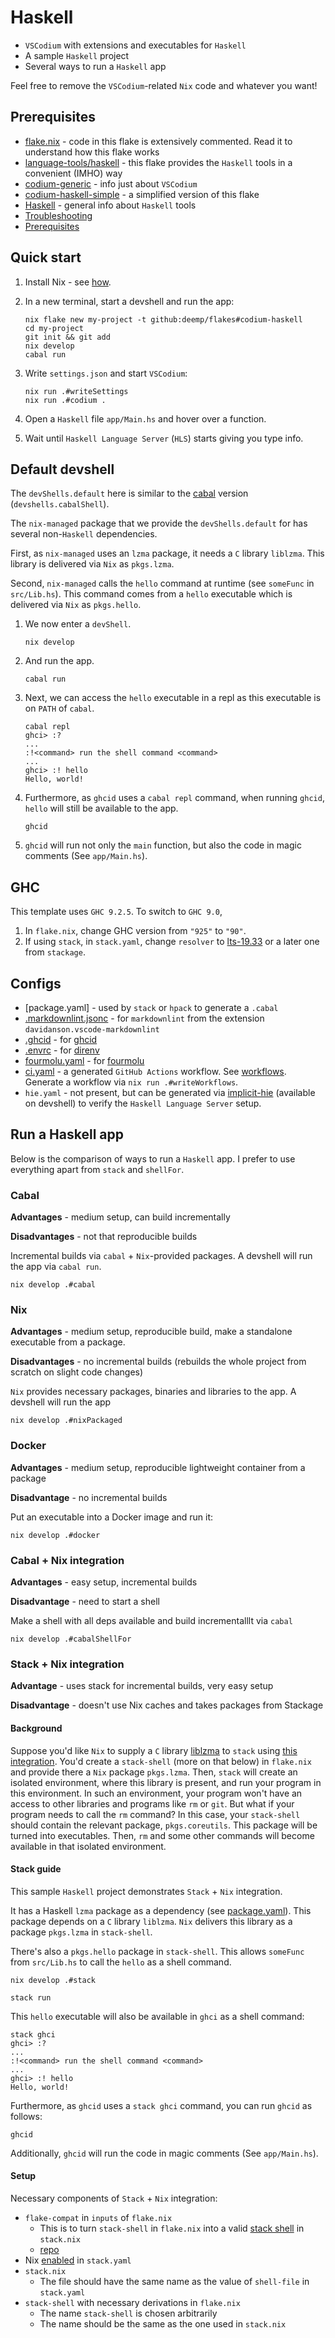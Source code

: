 # Haskell

- `VSCodium` with extensions and executables for `Haskell`
- A sample `Haskell` project
- Several ways to run a `Haskell` app

Feel free to remove the `VSCodium`-related `Nix` code and whatever you want!

## Prerequisites

- [flake.nix](./flake.nix) - code in this flake is extensively commented. Read it to understand how this flake works
- [language-tools/haskell](https://github.com/deemp/flakes/blob/main/language-tools/haskell/flake.nix) - this flake provides the `Haskell` tools in a convenient (IMHO) way
- [codium-generic](https://github.com/deemp/flakes/tree/main/templates/codium/generic#readme) - info just about `VSCodium`
- [codium-haskell-simple](https://github.com/deemp/flakes/tree/main/templates/codium/haskell-simple#readme) - a simplified version of this flake
- [Haskell](https://github.com/deemp/flakes/blob/main/README/Haskell.md) - general info about `Haskell` tools
- [Troubleshooting](https://github.com/deemp/flakes/blob/main/README/Troubleshooting.md)
- [Prerequisites](https://github.com/deemp/flakes#prerequisites)

## Quick start

1. Install Nix - see [how](https://github.com/deemp/flakes/blob/main/README/InstallNix.md).

1. In a new terminal, start a devshell and run the app:

    ```console
    nix flake new my-project -t github:deemp/flakes#codium-haskell
    cd my-project
    git init && git add
    nix develop
    cabal run
    ```

1. Write `settings.json` and start `VSCodium`:

    ```console
    nix run .#writeSettings
    nix run .#codium .
    ```

1. Open a `Haskell` file `app/Main.hs` and hover over a function.

1. Wait until `Haskell Language Server` (`HLS`) starts giving you type info.

## Default devshell

The `devShells.default` here is similar to the [cabal](#cabal) version (`devshells.cabalShell`).

The `nix-managed` package that we provide the `devShells.default` for has several non-`Haskell` dependencies.

First, as `nix-managed` uses an `lzma` package, it needs a `C` library `liblzma`. This library is delivered via `Nix` as `pkgs.lzma`.

Second, `nix-managed` calls the `hello` command at runtime (see `someFunc` in `src/Lib.hs`). This command comes from a `hello` executable which is delivered via `Nix` as `pkgs.hello`.

1. We now enter a `devShell`.

    ```console
    nix develop
    ```

1. And run the app.

    ```console
    cabal run
    ```

1. Next, we can access the `hello` executable in a repl as this executable is on `PATH` of `cabal`.

    ```console
    cabal repl
    ghci> :?
    ...
    :!<command> run the shell command <command>
    ...
    ghci> :! hello
    Hello, world!
    ```

1. Furthermore, as `ghcid` uses a `cabal repl` command, when running `ghcid`, `hello` will still be available to the app.

    ```console
    ghcid
    ```

1. `ghcid` will run not only the `main` function, but also the code in magic comments (See `app/Main.hs`).

## GHC

This template uses `GHC 9.2.5`. To switch to `GHC 9.0`,

1. In `flake.nix`, change GHC version from `"925"` to `"90"`.
1. If using `stack`, in `stack.yaml`, change `resolver` to [lts-19.33](https://www.stackage.org/lts-19.33) or a later one from `stackage`.

## Configs

- [package.yaml] - used by `stack` or `hpack` to generate a `.cabal`
- [.markdownlint.jsonc](./.markdownlint.jsonc) - for `markdownlint` from the extension `davidanson.vscode-markdownlint`
- [.ghcid](./.ghcid) - for [ghcid](https://github.com/ndmitchell/ghcid)
- [.envrc](./.envrc) - for [direnv](https://github.com/direnv/direnv)
- [fourmolu.yaml](./fourmolu.yaml) - for [fourmolu](https://github.com/fourmolu/fourmolu#configuration)
- [ci.yaml](.github/workflows/ci.yaml) - a generated `GitHub Actions` workflow. See [workflows](https://github.com/deemp/flakes/tree/main/workflows). Generate a workflow via `nix run .#writeWorkflows`.
- `hie.yaml` - not present, but can be generated via [implicit-hie](https://github.com/Avi-D-coder/implicit-hie) (available on devshell) to verify the `Haskell Language Server` setup.

## Run a Haskell app

Below is the comparison of ways to run a `Haskell` app. I prefer to use everything apart from `stack` and `shellFor`.

### Cabal

**Advantages** - medium setup, can build incrementally

**Disadvantages** - not that reproducible builds

Incremental builds via `cabal` + `Nix`-provided packages. A devshell will run the app via `cabal run`.

```console
nix develop .#cabal
```

### Nix

**Advantages** - medium setup, reproducible build, make a standalone executable from a package.

**Disadvantages** - no incremental builds (rebuilds the whole project from scratch on slight code changes)

`Nix` provides necessary packages, binaries and libraries to the app. A devshell will run the app

```console
nix develop .#nixPackaged
```

### Docker

**Advantages** - medium setup, reproducible lightweight container from a package

**Disadvantage** - no incremental builds

Put an executable into a Docker image and run it:

```console
nix develop .#docker
```

### Cabal + Nix integration

**Advantages** - easy setup, incremental builds

**Disadvantage** - need to start a shell

Make a shell with all deps available and build incrementalllt via `cabal`

```console
nix develop .#cabalShellFor
```

### Stack + Nix integration

**Advantage** - uses stack for incremental builds, very easy setup

**Disadvantage** - doesn't use Nix caches and takes packages from Stackage

#### Background

Suppose you'd like `Nix` to supply a `C` library [liblzma](https://tukaani.org/xz/) to `stack` using [this integration](https://docs.haskellstack.org/en/stable/nix_integration/).
You'd create a `stack-shell` (more on that below) in `flake.nix` and provide there a `Nix` package `pkgs.lzma`.
Then, `stack` will create an isolated environment, where this library is present, and run your program in this environment.
In such an environment, your program won't have an access to other libraries and programs like `rm` or `git`.
But what if your program needs to call the `rm` command?
In this case, your `stack-shell` should contain the relevant package, `pkgs.coreutils`.
This package will be turned into executables. Then, `rm` and some other commands will become available in that isolated environment.

#### Stack guide

This sample `Haskell` project demonstrates `Stack` + `Nix` integration.

It has a Haskell `lzma` package as a dependency (see [package.yaml](./package.yaml)). This package depends on a `C` library `liblzma`.
`Nix` delivers this library as a package `pkgs.lzma` in `stack-shell`.

There's also a `pkgs.hello` package in `stack-shell`.
This allows `someFunc` from `src/Lib.hs` to call the `hello` as a shell command.

```console
nix develop .#stack
```

```console
stack run
```

This `hello` executable will also be available in `ghci` as a shell command:

```console
stack ghci
ghci> :?
...
:!<command> run the shell command <command>
...
ghci> :! hello
Hello, world!
```

Furthermore, as `ghcid` uses a `stack ghci` command, you can run `ghcid` as follows:

```console
ghcid
```

Additionally, `ghcid` will run the code in magic comments (See `app/Main.hs`).

#### Setup

Necessary components of `Stack` + `Nix` integration:

- `flake-compat` in `inputs` of `flake.nix`
  - This is to turn `stack-shell` in `flake.nix` into a valid [stack shell](https://docs.haskellstack.org/en/stable/nix_integration/#external-c-libraries-through-a-shellnix-file) in `stack.nix`
  - [repo](https://github.com/edolstra/flake-compat)
- Nix [enabled](https://docs.haskellstack.org/en/stable/nix_integration/#configuration-options) in `stack.yaml`
- `stack.nix`
  - The file should have the same name as the value of `shell-file` in `stack.yaml`
- `stack-shell` with necessary derivations in `flake.nix`
  - The name `stack-shell` is chosen arbitrarily
  - The name should be the same as the one used in `stack.nix`
